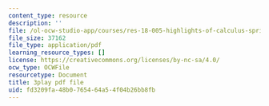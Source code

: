 ```yaml
---
content_type: resource
description: ''
file: /ol-ocw-studio-app/courses/res-18-005-highlights-of-calculus-spring-2010/fd3209fa48b0765464a54f04b26bb8fb_I_ril7ToAi4.pdf
file_size: 37162
file_type: application/pdf
learning_resource_types: []
license: https://creativecommons.org/licenses/by-nc-sa/4.0/
ocw_type: OCWFile
resourcetype: Document
title: 3play pdf file
uid: fd3209fa-48b0-7654-64a5-4f04b26bb8fb
---
```

